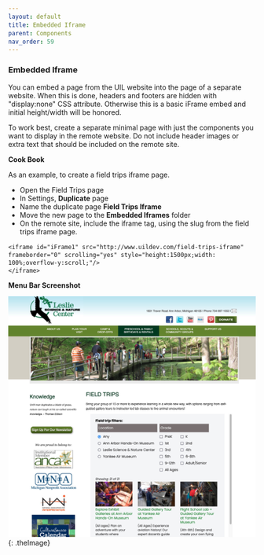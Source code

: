 ```yaml
---
layout: default
title: Embedded Iframe
parent: Components
nav_order: 59
---
```


### Embedded Iframe

You can embed a page from the UIL website into the page of a separate website.  When this is done, headers and footers are hidden with "display:none" CSS attribute. Otherwise this is a basic iFrame embed and initial height/width will be honored.

To work best, create a separate minimal page with just the components you want to display
in the remote website.  Do not include header images or extra text that should be
included on the remote site.

**Cook Book**

As an example, to create a field trips iframe page.

- Open the Field Trips page
- In Settings, **Duplicate** page
- Name the duplicate page **Field Trips Iframe**
- Move the new page to the **Embedded Iframes** folder
- On the remote site, include the iframe tag, using the slug from the field trips iframe page.

```
<iframe id="iFrame1" src="http://www.uildev.com/field-trips-iframe" frameborder="0" scrolling="yes" style="height:1500px;width: 100%;overflow-y:scroll;"/>
</iframe>
```
**Menu Bar Screenshot**

![Alt Embedded Iframe](../../assets/images/embediframe.jpg "Embedded Iframe"){: .theImage}